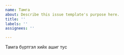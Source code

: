 ```yaml
---
name: Тамга
about: Describe this issue template's purpose here.
title: ''
labels: ''
assignees: ''

---
```


Тамга бүртгэл хийх ашиг тус
